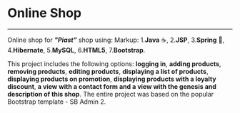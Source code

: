# Online Shop
  -----------

Online shop for ***"Piast"*** shop using: Markup:
1.**Java** :coffee:, 
2.**JSP**, 
3.**Spring** :leaves:, 
4.**Hibernate**, 
5.**MySQL**, 
6.**HTML5**, 
7.**Bootstrap**.

This project includes the following options: **logging in**, **adding products**, **removing products**, **editing products**, **displaying a list of products**, 
**displaying products on promotion**, **displaying products with a loyalty discount**, **a view with a contact form and a view with the genesis and description
of this shop**. The entire project was based on the popular Bootstrap template - SB Admin 2.
